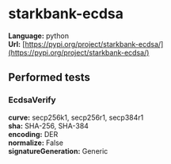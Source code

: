 # starkbank-ecdsa

**Language:** python\
**Url:**
[https://pypi.org/project/starkbank-ecdsa/](https://pypi.org/project/starkbank-ecdsa/)

## Performed tests

### EcdsaVerify

**curve:** secp256k1, secp256r1, secp384r1\
**sha:** SHA-256, SHA-384\
**encoding:** DER\
**normalize:** False\
**signatureGeneration:** Generic
